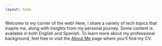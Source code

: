 ```yaml
---
layout: home
---
```

Welcome to my corner of the web! Here, I share a variety of tech topics that inspire me, along with insights from my personal journey. Some content is available in both English and Spanish. To learn more about my professional background, feel free to visit the [About Me](/about.html) page where you'll find my CV.
